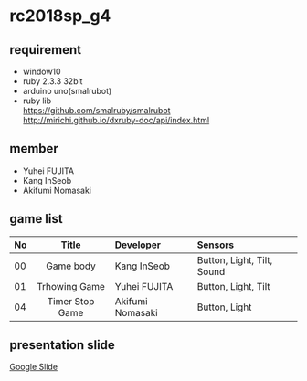 ﻿# rc2018sp_g4
## requirement  
* window10  
* ruby 2.3.3 32bit  
* arduino uno(smalrubot)  
* ruby lib  
    https://github.com/smalruby/smalrubot  
    http://mirichi.github.io/dxruby-doc/api/index.html  
  
  
  
## member  
- Yuhei FUJITA
- Kang InSeob  
- Akifumi Nomasaki

## game list

|No|Title|Developer|Sensors|
|:---|:---:|:---|:---|
|00|Game body|Kang InSeob|Button, Light, Tilt, Sound|
|01|Trhowing Game|Yuhei FUJITA|Button, Light, Tilt|
|04|Timer Stop Game|Akifumi Nomasaki|Button, Light|

## presentation slide
[Google Slide](https://docs.google.com/presentation/d/1p0748L1SLh66EKmGwSON5x-Q-BQFHn-KN-KDgLmBP8k/edit?usp=sharing)
